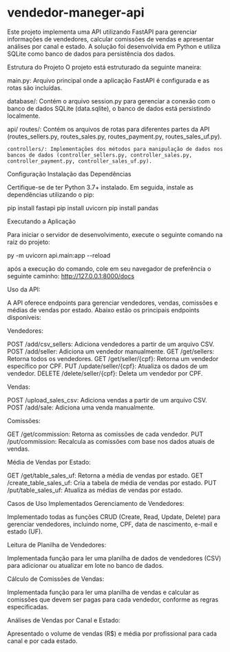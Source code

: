 # vendedor-maneger-api
Este projeto implementa uma API utilizando FastAPI para gerenciar informações de vendedores, calcular comissões de vendas e apresentar análises por canal e estado. A solução foi desenvolvida em Python e utiliza SQLite como banco de dados para persistência dos dados.

Estrutura do Projeto
O projeto está estruturado da seguinte maneira:

main.py: Arquivo principal onde a aplicação FastAPI é configurada e as rotas são incluídas.

database/: Contém o arquivo session.py para gerenciar a conexão com o banco de dados SQLite (data.sqlite), o banco de dados está persistindo localmente.

api/
    routes/: Contém os arquivos de rotas para diferentes partes da API (routes_sellers.py, routes_sales.py, routes_payment.py, routes_sales_uf.py).

    controllers/: Implementações dos métodos para manipulação de dados nos bancos de dados (controller_sellers.py, controller_sales.py, controller_payment.py, controller_sales_uf.py).

Configuração
Instalação das Dependências

Certifique-se de ter Python 3.7+ instalado. Em seguida, instale as dependências utilizando o pip:

pip install fastapi
pip install uvicorn 
pip install pandas

Executando a Aplicação

Para iniciar o servidor de desenvolvimento, execute o seguinte comando na raiz do projeto:

py -m uvicorn api.main:app --reload

após a execução do comando, cole em seu navegador de preferência o seguinte caminho:  http://127.0.0.1:8000/docs

Uso da API:

A API oferece endpoints para gerenciar vendedores, vendas, comissões e médias de vendas por estado. Abaixo estão os principais endpoints disponíveis:

Vendedores:

POST /add/csv_sellers: Adiciona vendedores a partir de um arquivo CSV.
POST /add/seller: Adiciona um vendedor manualmente.
GET /get/sellers: Retorna todos os vendedores.
GET /get/seller/{cpf}: Retorna um vendedor específico por CPF.
PUT /update/seller/{cpf}: Atualiza os dados de um vendedor.
DELETE /delete/seller/{cpf}: Deleta um vendedor por CPF.

Vendas:

POST /upload_sales_csv: Adiciona vendas a partir de um arquivo CSV.
POST /add/sale: Adiciona uma venda manualmente.

Comissões:

GET /get/commission: Retorna as comissões de cada vendedor.
PUT /put/commission: Recalcula as comissões com base nos dados atuais de vendas.

Média de Vendas por Estado:

GET /get/table_sales_uf: Retorna a média de vendas por estado.
GET /create_table_sales_uf: Cria a tabela de média de vendas por estado.
PUT /put/table_sales_uf: Atualiza as médias de vendas por estado.

Casos de Uso Implementados
Gerenciamento de Vendedores:

Implementado todas as funções CRUD (Create, Read, Update, Delete) para gerenciar vendedores, incluindo nome, CPF, data de nascimento, e-mail e estado (UF).

Leitura de Planilha de Vendedores:

Implementada função para ler uma planilha de dados de vendedores (CSV) para adicionar ou atualizar em lote no banco de dados.

Cálculo de Comissões de Vendas:

Implementada função para ler uma planilha de vendas e calcular as comissões que devem ser pagas para cada vendedor, conforme as regras especificadas.

Análises de Vendas por Canal e Estado:

Apresentado o volume de vendas (R$) e média por profissional para cada canal e por cada estado.